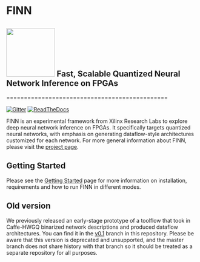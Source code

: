 # FINN

## <img src=https://raw.githubusercontent.com/Xilinx/finn/master/docs/img/finn-logo.png width=128/> Fast, Scalable Quantized Neural Network Inference on FPGAs
==============================================

[![Gitter](https://badges.gitter.im/xilinx-finn/community.svg)](https://gitter.im/xilinx-finn/community?utm_source=badge&utm_medium=badge&utm_campaign=pr-badge)
[![ReadTheDocs](https://readthedocs.org/projects/finn/badge/?version=latest&style=plastic)](http://finn.readthedocs.io/)

FINN is an experimental framework from Xilinx Research Labs to explore deep neural network inference on FPGAs. It specifically targets quantized neural networks, with emphasis on generating dataflow-style architectures customized for each network.
For more general information about FINN, please visit the [project page](https://xilinx.github.io/finn/).

## Getting Started

Please see the [Getting Started](https://finn.readthedocs.io/en/latest/getting_started.html) page for more information on installation, requirements and how to run FINN in different modes.

## Old version

We previously released an early-stage prototype of a toolflow that took in Caffe-HWGQ binarized network descriptions and produced dataflow architectures. You can find it in the [v0.1](https://github.com/Xilinx/finn/tree/v0.1) branch in this repository.
Please be aware that this version is deprecated and unsupported, and the master branch does not share history with that branch so it should be treated as a separate repository for all purposes.
